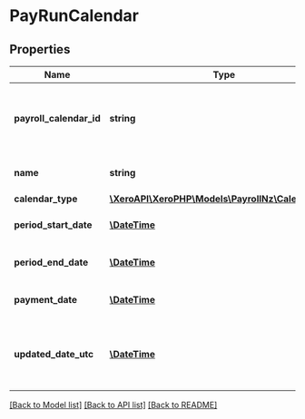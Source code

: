 # PayRunCalendar

## Properties
Name | Type | Description | Notes
------------ | ------------- | ------------- | -------------
**payroll_calendar_id** | **string** | Xero unique identifier for the payroll calendar | [optional] 
**name** | **string** | Name of the calendar | 
**calendar_type** | [**\XeroAPI\XeroPHP\Models\PayrollNz\CalendarType**](CalendarType.md) |  | 
**period_start_date** | [**\DateTime**](\DateTime.md) | Period start date of the calendar | 
**period_end_date** | [**\DateTime**](\DateTime.md) | Period end date of the calendar | [optional] 
**payment_date** | [**\DateTime**](\DateTime.md) | Payment date of the calendar | 
**updated_date_utc** | [**\DateTime**](\DateTime.md) | UTC timestamp of the last update to the pay run calendar | [optional] 

[[Back to Model list]](../README.md#documentation-for-models) [[Back to API list]](../README.md#documentation-for-api-endpoints) [[Back to README]](../README.md)


